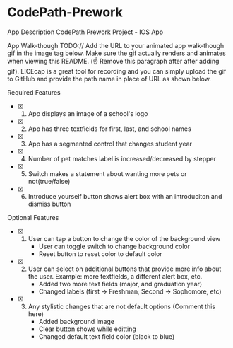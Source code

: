 # CodePath-Prework
App Description
CodePath Prework Project - IOS App

App Walk-though
TODO:// Add the URL to your animated app walk-though gif in the image tag below. Make sure the gif actually renders and animates when viewing this README. (☝️ Remove this paragraph after after adding gif). LICEcap is a great tool for recording and you can simply upload the gif to GitHub and provide the path name in place of URL as shown below.

Required Features

- [x] 1. App displays an image of a school's logo

- [x] 2. App has three textfields for first, last, and school names

- [x] 3. App has a segmented control that changes student year

- [x] 4. Number of pet matches label is increased/decreased by stepper

- [x] 5. Switch makes a statement about wanting more pets or not(true/false)

- [x] 6. Introduce yourself button shows alert box with an introduciton and dismiss button

Optional Features

- [x] 1. User can tap a button to change the color of the background view
        - User can toggle switch to change background color
        - Reset button to reset color to default color
        
- [x] 2. User can select on additional buttons that provide more info about the user. Example: more textfields, a different alert box, etc.
        - Added two more text fields (major, and graduation year)
        - Changed labels (first -> Freshman, Second -> Sophomore, etc)
        
- [x] 3. Any stylistic changes that are not default options (Comment this here) 
        - Added background image 
        - Clear button shows while editting 
        - Changed default text field color (black to blue)

